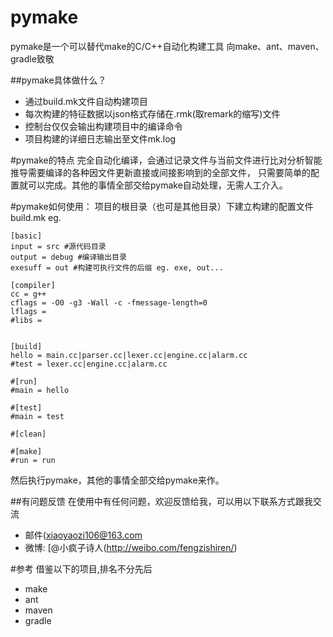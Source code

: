pymake
======


pymake是一个可以替代make的C/C++自动化构建工具
向make、ant、maven、gradle致敬

##pymake具体做什么？

* 通过build.mk文件自动构建项目
* 每次构建的特征数据以json格式存储在.rmk(取remark的缩写)文件
* 控制台仅仅会输出构建项目中的编译命令
* 项目构建的详细日志输出至文件mk.log

#pymake的特点
完全自动化编译，会通过记录文件与当前文件进行比对分析智能推导需要编译的各种因文件更新直接或间接影响到的全部文件，
只需要简单的配置就可以完成。其他的事情全部交给pymake自动处理，无需人工介入。


#pymake如何使用：
项目的根目录（也可是其他目录）下建立构建的配置文件build.mk
eg.
```
[basic]
input = src #源代码目录
output = debug #编译输出目录
exesuff = out #构建可执行文件的后缀 eg. exe, out...

[compiler]
cc = g++
cflags = -O0 -g3 -Wall -c -fmessage-length=0
lflags =
#libs = 


[build]
hello = main.cc|parser.cc|lexer.cc|engine.cc|alarm.cc
#test = lexer.cc|engine.cc|alarm.cc

#[run]
#main = hello

#[test]
#main = test

#[clean]

#[make]
#run = run
```
然后执行pymake，其他的事情全部交给pymake来作。


##有问题反馈
在使用中有任何问题，欢迎反馈给我，可以用以下联系方式跟我交流

* 邮件(xiaoyaozi106@163.com
* 微博: [@小疯子诗人(http://weibo.com/fengzishiren/)


#参考
借鉴以下的项目,排名不分先后

* make
* ant
* maven
* gradle

